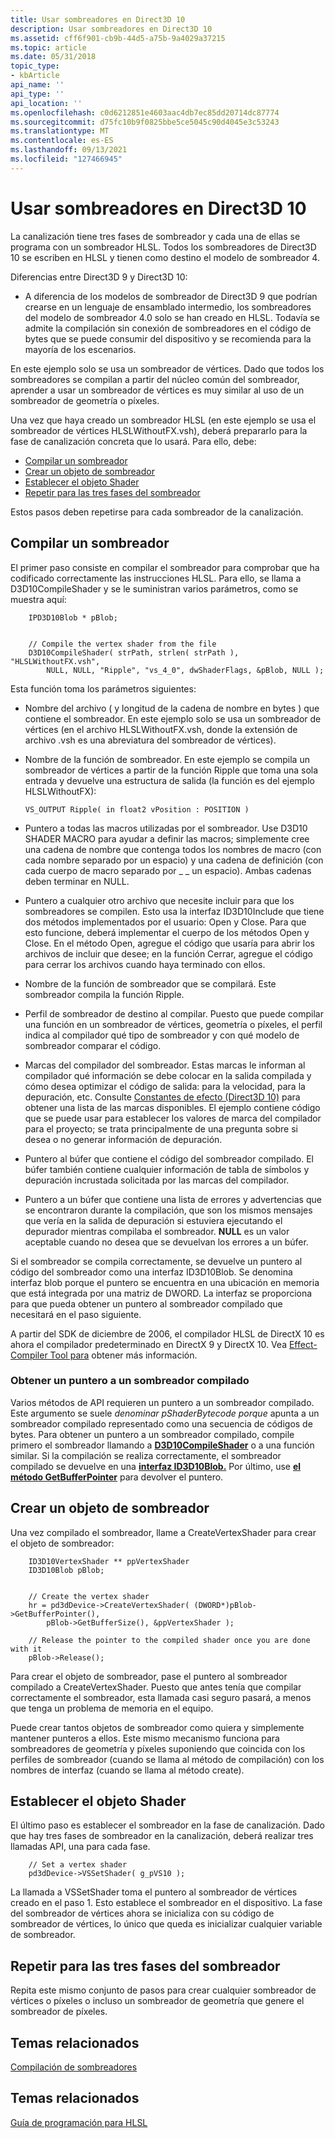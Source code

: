 ```yaml
---
title: Usar sombreadores en Direct3D 10
description: Usar sombreadores en Direct3D 10
ms.assetid: cff6f901-cb9b-44d5-a75b-9a4029a37215
ms.topic: article
ms.date: 05/31/2018
topic_type:
- kbArticle
api_name: ''
api_type: ''
api_location: ''
ms.openlocfilehash: c0d6212851e4603aac4db7ec85dd20714dc87774
ms.sourcegitcommit: d75fc10b9f0825bbe5ce5045c90d4045e3c53243
ms.translationtype: MT
ms.contentlocale: es-ES
ms.lasthandoff: 09/13/2021
ms.locfileid: "127466945"
---
```

# <a name="using-shaders-in-direct3d-10"></a>Usar sombreadores en Direct3D 10

La canalización tiene tres fases de sombreador y cada una de ellas se programa con un sombreador HLSL. Todos los sombreadores de Direct3D 10 se escriben en HLSL y tienen como destino el modelo de sombreador 4.


Diferencias entre Direct3D 9 y Direct3D 10:

- A diferencia de los modelos de sombreador de Direct3D 9 que podrían crearse en un lenguaje de ensamblado intermedio, los sombreadores del modelo de sombreador 4.0 solo se han creado en HLSL. Todavía se admite la compilación sin conexión de sombreadores en el código de bytes que se puede consumir del dispositivo y se recomienda para la mayoría de los escenarios.



 

En este ejemplo solo se usa un sombreador de vértices. Dado que todos los sombreadores se compilan a partir del núcleo común del sombreador, aprender a usar un sombreador de vértices es muy similar al uso de un sombreador de geometría o píxeles.

Una vez que haya creado un sombreador HLSL (en este ejemplo se usa el sombreador de vértices HLSLWithoutFX.vsh), deberá prepararlo para la fase de canalización concreta que lo usará. Para ello, debe:

-   [Compilar un sombreador](#compile-a-shader)
-   [Crear un objeto de sombreador](#create-a-shader-object)
-   [Establecer el objeto Shader](#set-the-shader-object)
-   [Repetir para las tres fases del sombreador](#repeat-for-all-3-shader-stages)

Estos pasos deben repetirse para cada sombreador de la canalización.

## <a name="compile-a-shader"></a>Compilar un sombreador

El primer paso consiste en compilar el sombreador para comprobar que ha codificado correctamente las instrucciones HLSL. Para ello, se llama a D3D10CompileShader y se le suministran varios parámetros, como se muestra aquí:


```
    IPD3D10Blob * pBlob;
    
        
    // Compile the vertex shader from the file
    D3D10CompileShader( strPath, strlen( strPath ), "HLSLWithoutFX.vsh", 
        NULL, NULL, "Ripple", "vs_4_0", dwShaderFlags, &pBlob, NULL );
```



Esta función toma los parámetros siguientes:

-   Nombre del archivo ( y longitud de la cadena de nombre en bytes ) que contiene el sombreador. En este ejemplo solo se usa un sombreador de vértices (en el archivo HLSLWithoutFX.vsh, donde la extensión de archivo .vsh es una abreviatura del sombreador de vértices).
-   Nombre de la función de sombreador. En este ejemplo se compila un sombreador de vértices a partir de la función Ripple que toma una sola entrada y devuelve una estructura de salida (la función es del ejemplo HLSLWithoutFX):
    ```
    VS_OUTPUT Ripple( in float2 vPosition : POSITION )
    ```

    

-   Puntero a todas las macros utilizadas por el sombreador. Use D3D10 SHADER MACRO para ayudar a definir las macros; simplemente cree una cadena de nombre que contenga todos los nombres de macro (con cada nombre separado por un espacio) y una cadena de definición (con cada cuerpo de macro separado por \_ \_ un espacio). Ambas cadenas deben terminar en NULL.
-   Puntero a cualquier otro archivo que necesite incluir para que los sombreadores se compilen. Esto usa la interfaz ID3D10Include que tiene dos métodos implementados por el usuario: Open y Close. Para que esto funcione, deberá implementar el cuerpo de los métodos Open y Close. En el método Open, agregue el código que usaría para abrir los archivos de incluir que desee; en la función Cerrar, agregue el código para cerrar los archivos cuando haya terminado con ellos.
-   Nombre de la función de sombreador que se compilará. Este sombreador compila la función Ripple.
-   Perfil de sombreador de destino al compilar. Puesto que puede compilar una función en un sombreador de vértices, geometría o píxeles, el perfil indica al compilador qué tipo de sombreador y con qué modelo de sombreador comparar el código.
-   Marcas del compilador del sombreador. Estas marcas le informan al compilador qué información se debe colocar en la salida compilada y cómo desea optimizar el código de salida: para la velocidad, para la depuración, etc. Consulte [Constantes de efecto (Direct3D 10)](/windows/desktop/direct3d10/d3d10-graphics-reference-effect-constants) para obtener una lista de las marcas disponibles. El ejemplo contiene código que se puede usar para establecer los valores de marca del compilador para el proyecto; se trata principalmente de una pregunta sobre si desea o no generar información de depuración.
-   Puntero al búfer que contiene el código del sombreador compilado. El búfer también contiene cualquier información de tabla de símbolos y depuración incrustada solicitada por las marcas del compilador.
-   Puntero a un búfer que contiene una lista de errores y advertencias que se encontraron durante la compilación, que son los mismos mensajes que vería en la salida de depuración si estuviera ejecutando el depurador mientras compilaba el sombreador. **NULL** es un valor aceptable cuando no desea que se devuelvan los errores a un búfer.

Si el sombreador se compila correctamente, se devuelve un puntero al código del sombreador como una interfaz ID3D10Blob. Se denomina interfaz blob porque el puntero se encuentra en una ubicación en memoria que está integrada por una matriz de DWORD. La interfaz se proporciona para que pueda obtener un puntero al sombreador compilado que necesitará en el paso siguiente.

A partir del SDK de diciembre de 2006, el compilador HLSL de DirectX 10 es ahora el compilador predeterminado en DirectX 9 y DirectX 10. Vea [Effect-Compiler Tool para](/windows/desktop/direct3dtools/fxc) obtener más información.

### <a name="get-a-pointer-to-a-compiled-shader"></a>Obtener un puntero a un sombreador compilado

Varios métodos de API requieren un puntero a un sombreador compilado. Este argumento se suele *denominar pShaderBytecode porque* apunta a un sombreador compilado representado como una secuencia de códigos de bytes. Para obtener un puntero a un sombreador compilado, compile primero el sombreador llamando a [**D3D10CompileShader**](/windows/desktop/api/d3d10shader/nf-d3d10shader-d3d10compileshader) o a una función similar. Si la compilación se realiza correctamente, el sombreador compilado se devuelve en una [**interfaz ID3D10Blob.**](/windows/desktop/api/d3dcommon/nn-d3dcommon-id3d10blob) Por último, use [**el método GetBufferPointer**](/windows/desktop/api/d3dcommon/nf-d3dcommon-id3d10blob-getbufferpointer) para devolver el puntero.

## <a name="create-a-shader-object"></a>Crear un objeto de sombreador

Una vez compilado el sombreador, llame a CreateVertexShader para crear el objeto de sombreador:


```
    ID3D10VertexShader ** ppVertexShader
    ID3D10Blob pBlob;


    // Create the vertex shader
    hr = pd3dDevice->CreateVertexShader( (DWORD*)pBlob->GetBufferPointer(),
        pBlob->GetBufferSize(), &ppVertexShader );

    // Release the pointer to the compiled shader once you are done with it
    pBlob->Release();
```



Para crear el objeto de sombreador, pase el puntero al sombreador compilado a CreateVertexShader. Puesto que antes tenía que compilar correctamente el sombreador, esta llamada casi seguro pasará, a menos que tenga un problema de memoria en el equipo.

Puede crear tantos objetos de sombreador como quiera y simplemente mantener punteros a ellos. Este mismo mecanismo funciona para sombreadores de geometría y píxeles suponiendo que coincida con los perfiles de sombreador (cuando se llama al método de compilación) con los nombres de interfaz (cuando se llama al método create).

## <a name="set-the-shader-object"></a>Establecer el objeto Shader

El último paso es establecer el sombreador en la fase de canalización. Dado que hay tres fases de sombreador en la canalización, deberá realizar tres llamadas API, una para cada fase.


```
    // Set a vertex shader
    pd3dDevice->VSSetShader( g_pVS10 );
```



La llamada a VSSetShader toma el puntero al sombreador de vértices creado en el paso 1. Esto establece el sombreador en el dispositivo. La fase del sombreador de vértices ahora se inicializa con su código de sombreador de vértices, lo único que queda es inicializar cualquier variable de sombreador.

## <a name="repeat-for-all-3-shader-stages"></a>Repetir para las tres fases del sombreador

Repita este mismo conjunto de pasos para crear cualquier sombreador de vértices o píxeles o incluso un sombreador de geometría que genere el sombreador de píxeles.

## <a name="related-topics"></a>Temas relacionados

[Compilación de sombreadores](dx-graphics-hlsl-part1.md)


## <a name="related-topics"></a>Temas relacionados

<dl> <dt>

[Guía de programación para HLSL](dx-graphics-hlsl-pguide.md)
</dt> </dl>

 

